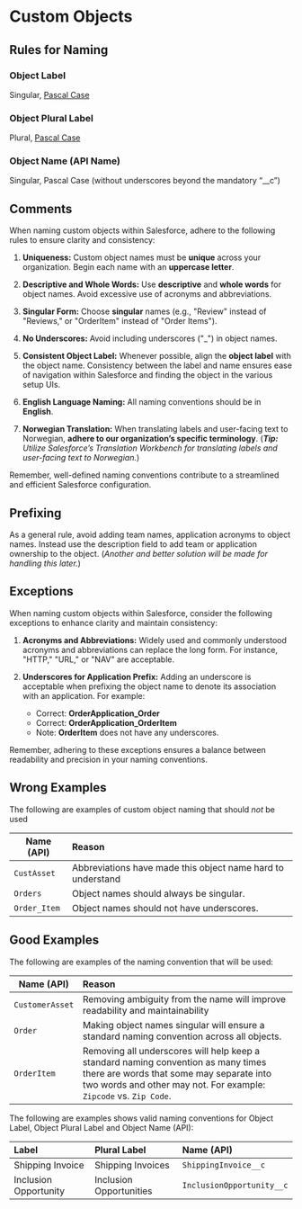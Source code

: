 # Custom Objects

## Rules for Naming

### Object Label

Singular, [Pascal Case](casing-styles.md#pascal-case)

### Object Plural Label

Plural, [Pascal Case](casing-styles.md#pascal-case)

### Object Name (API Name)

Singular, Pascal Case (without underscores beyond the mandatory “__c”)

## Comments

When naming custom objects within Salesforce, adhere to the following rules to ensure clarity and consistency:

1. **Uniqueness:** Custom object names must be **unique** across your organization. Begin each name with an **uppercase letter**.

2. **Descriptive and Whole Words:** Use **descriptive** and **whole words** for object names. Avoid excessive use of acronyms and abbreviations.

3. **Singular Form:** Choose **singular** names (e.g., "Review" instead of "Reviews," or "OrderItem" instead of "Order Items").

4. **No Underscores:** Avoid including underscores ("_") in object names.

5. **Consistent Object Label:** Whenever possible, align the **object label** with the object name. Consistency between the label and name ensures ease of navigation within Salesforce and finding the object in the various setup UIs.

6. **English Language Naming:** All naming conventions should be in **English**.

7. **Norwegian Translation:** When translating labels and user-facing text to Norwegian, **adhere to our organization’s specific terminology**. (***Tip:** Utilize Salesforce’s Translation Workbench for translating labels and user-facing text to Norwegian.*)

Remember, well-defined naming conventions contribute to a streamlined and efficient Salesforce configuration.

## Prefixing

As a general rule, avoid adding team names, application acronyms to object names. Instead use the description field to add team or application ownership to the object. (*Another and better solution will be made for handling this later.*)

## Exceptions

When naming custom objects within Salesforce, consider the following exceptions to enhance clarity and maintain consistency:

1. **Acronyms and Abbreviations:** Widely used and commonly understood acronyms and abbreviations can replace the long form. For instance, "HTTP," "URL," or "NAV" are acceptable.

2. **Underscores for Application Prefix:** Adding an underscore is acceptable when prefixing the object name to denote its association with an application. For example:
   - Correct: **OrderApplication_Order**
   - Correct: **OrderApplication_OrderItem**
   - Note: **OrderItem** does not have any underscores.

Remember, adhering to these exceptions ensures a balance between readability and precision in your naming conventions.

## Wrong Examples

The following are examples of custom object naming that should *not* be used 

| Name (API) | Reason |
|-------------|:--------|
|```CustAsset```| Abbreviations have made this object name hard to understand 
|```Orders``` | Object names should always be singular. 
|```Order_Item``` | Object names should not have underscores. 

## Good Examples

The following are examples of the naming convention that will be used:

| Name (API) | Reason |
|-------------|:--------|
|```CustomerAsset``` | Removing ambiguity from the name will improve readability and maintainability 
|```Order``` |  Making object names singular will ensure a standard naming convention across all objects. 
|```OrderItem``` | Removing all underscores will help keep a standard naming convention as many times there are words that some may separate into two words and other may not. For example: ```Zipcode``` vs. ```Zip Code```.

The following are examples shows valid naming conventions for Object Label, Object Plural Label and Object Name (API):

| Label | Plural Label | Name (API) |
|:-------------|:-------------|:-------------|
|Shipping Invoice | Shipping Invoices | ```ShippingInvoice__c```
|Inclusion Opportunity | Inclusion Opportunities | ```InclusionOpportunity__c```
